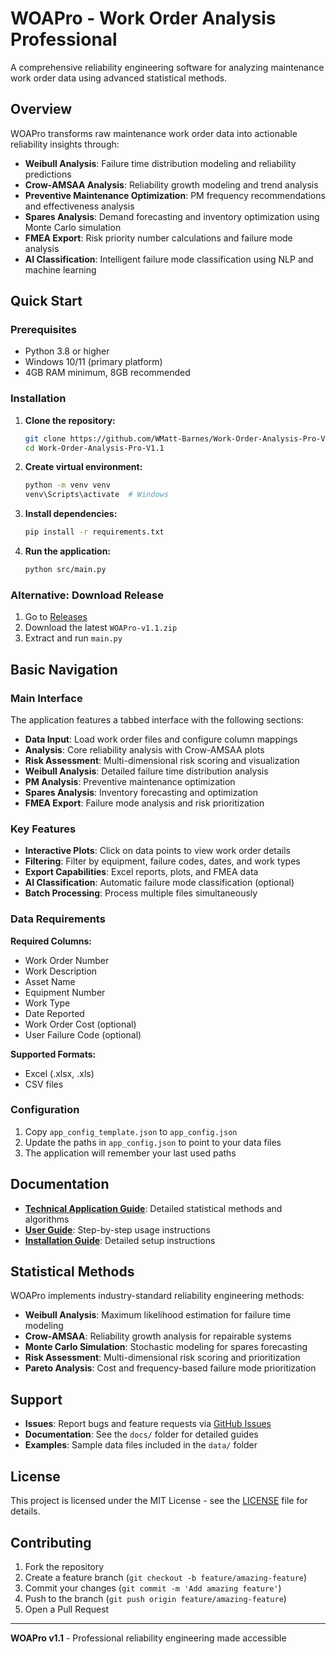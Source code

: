 # WOAPro - Work Order Analysis Professional

A comprehensive reliability engineering software for analyzing maintenance work order data using advanced statistical methods.

## Overview

WOAPro transforms raw maintenance work order data into actionable reliability insights through:

- **Weibull Analysis**: Failure time distribution modeling and reliability predictions
- **Crow-AMSAA Analysis**: Reliability growth modeling and trend analysis
- **Preventive Maintenance Optimization**: PM frequency recommendations and effectiveness analysis
- **Spares Analysis**: Demand forecasting and inventory optimization using Monte Carlo simulation
- **FMEA Export**: Risk priority number calculations and failure mode analysis
- **AI Classification**: Intelligent failure mode classification using NLP and machine learning

## Quick Start

### Prerequisites

- Python 3.8 or higher
- Windows 10/11 (primary platform)
- 4GB RAM minimum, 8GB recommended

### Installation

1. **Clone the repository:**
   ```bash
   git clone https://github.com/WMatt-Barnes/Work-Order-Analysis-Pro-V1.1.git
   cd Work-Order-Analysis-Pro-V1.1
   ```

2. **Create virtual environment:**
   ```bash
   python -m venv venv
   venv\Scripts\activate  # Windows
   ```

3. **Install dependencies:**
   ```bash
   pip install -r requirements.txt
   ```

4. **Run the application:**
   ```bash
   python src/main.py
   ```

### Alternative: Download Release

1. Go to [Releases](https://github.com/WMatt-Barnes/Work-Order-Analysis-Pro-V1.1/releases)
2. Download the latest `WOAPro-v1.1.zip`
3. Extract and run `main.py`

## Basic Navigation

### Main Interface

The application features a tabbed interface with the following sections:

- **Data Input**: Load work order files and configure column mappings
- **Analysis**: Core reliability analysis with Crow-AMSAA plots
- **Risk Assessment**: Multi-dimensional risk scoring and visualization
- **Weibull Analysis**: Detailed failure time distribution analysis
- **PM Analysis**: Preventive maintenance optimization
- **Spares Analysis**: Inventory forecasting and optimization
- **FMEA Export**: Failure mode analysis and risk prioritization

### Key Features

- **Interactive Plots**: Click on data points to view work order details
- **Filtering**: Filter by equipment, failure codes, dates, and work types
- **Export Capabilities**: Excel reports, plots, and FMEA data
- **AI Classification**: Automatic failure mode classification (optional)
- **Batch Processing**: Process multiple files simultaneously

### Data Requirements

**Required Columns:**
- Work Order Number
- Work Description
- Asset Name
- Equipment Number
- Work Type
- Date Reported
- Work Order Cost (optional)
- User Failure Code (optional)

**Supported Formats:**
- Excel (.xlsx, .xls)
- CSV files

### Configuration

1. Copy `app_config_template.json` to `app_config.json`
2. Update the paths in `app_config.json` to point to your data files
3. The application will remember your last used paths

## Documentation

- **[Technical Application Guide](docs/Technical_Application_Guide.md)**: Detailed statistical methods and algorithms
- **[User Guide](docs/User_Guide.md)**: Step-by-step usage instructions
- **[Installation Guide](docs/Installation_Guide.md)**: Detailed setup instructions

## Statistical Methods

WOAPro implements industry-standard reliability engineering methods:

- **Weibull Analysis**: Maximum likelihood estimation for failure time modeling
- **Crow-AMSAA**: Reliability growth analysis for repairable systems
- **Monte Carlo Simulation**: Stochastic modeling for spares forecasting
- **Risk Assessment**: Multi-dimensional risk scoring and prioritization
- **Pareto Analysis**: Cost and frequency-based failure mode prioritization

## Support

- **Issues**: Report bugs and feature requests via [GitHub Issues](https://github.com/WMatt-Barnes/Work-Order-Analysis-Pro-V1.1/issues)
- **Documentation**: See the `docs/` folder for detailed guides
- **Examples**: Sample data files included in the `data/` folder

## License

This project is licensed under the MIT License - see the [LICENSE](LICENSE) file for details.

## Contributing

1. Fork the repository
2. Create a feature branch (`git checkout -b feature/amazing-feature`)
3. Commit your changes (`git commit -m 'Add amazing feature'`)
4. Push to the branch (`git push origin feature/amazing-feature`)
5. Open a Pull Request

---

**WOAPro v1.1** - Professional reliability engineering made accessible 
